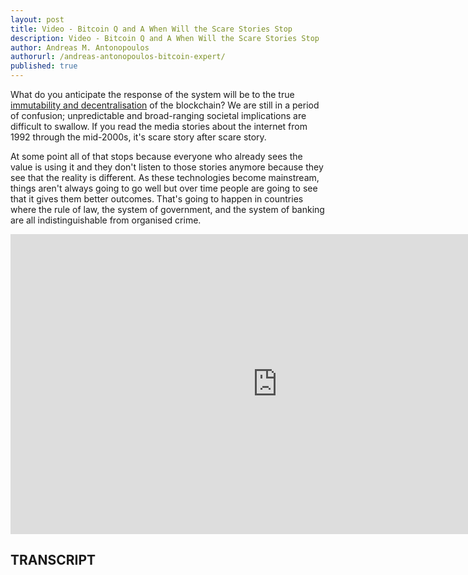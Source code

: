 ```yaml
---
layout: post
title: Video - Bitcoin Q and A When Will the Scare Stories Stop
description: Video - Bitcoin Q and A When Will the Scare Stories Stop
author: Andreas M. Antonopoulos
authorurl: /andreas-antonopoulos-bitcoin-expert/
published: true
---
```


<p>What do you anticipate the response of the system will be to the true <a href="/modeling-bitcoin-price/">immutability and decentralisation</a> of the blockchain? We are still in a period of confusion; unpredictable and broad-ranging societal implications are difficult to swallow. If you read the media stories about the internet from 1992 through the mid-2000s, it's scare story after scare story. </p>

<p>At some point all of that stops because everyone who already sees the value is using it and they don't listen to those stories anymore because they see that the reality is different. As these technologies become mainstream, things aren't always going to go well but over time people are going to see that it gives them better outcomes. That's going to happen in countries where the rule of law, the system of government, and the system of banking are all indistinguishable from organised crime.</p>

<center><iframe width="854" height="480" src="https://www.youtube.com/embed/yhKIKB6cn6w?list=PLPQwGV1aLnTsHvzevl9BAUlfsfwFfU7aP" frameborder="0" allowfullscreen></iframe></center>

<h2>TRANSCRIPT</h2>
